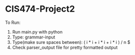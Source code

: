 # CIS474-Project2

To Run:
1.	Run main.py with python
2.	Type: grammar-input
3.	Type(make sure spaces between): ( i * i + i * i + i * i ) / n $
4.	Check parser_output file for pretty formatted output

